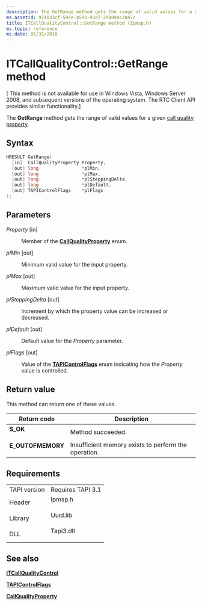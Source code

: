 ```yaml
---
description: The GetRange method gets the range of valid values for a given call quality property.
ms.assetid: 974033cf-59ce-4593-93d7-290094c20a7c
title: ITCallQualityControl::GetRange method (Ipmsp.h)
ms.topic: reference
ms.date: 05/31/2018
---
```


# ITCallQualityControl::GetRange method

\[ This method is not available for use in Windows Vista, Windows Server 2008, and subsequent versions of the operating system. The RTC Client API provides similar functionality.\]

The **GetRange** method gets the range of valid values for a given [call quality property](callqualityproperty.md).

## Syntax


```C++
HRESULT GetRange(
  [in]  CallQualityProperty Property,
  [out] long                *plMin,
  [out] long                *plMax,
  [out] long                *plSteppingDelta,
  [out] long                *plDefault,
  [out] TAPIControlFlags    *plFlags
);
```



## Parameters

<dl> <dt>

*Property* \[in\]
</dt> <dd>

Member of the [**CallQualityProperty**](callqualityproperty.md) enum.

</dd> <dt>

*plMin* \[out\]
</dt> <dd>

Minimum valid value for the input property.

</dd> <dt>

*plMax* \[out\]
</dt> <dd>

Maximum valid value for the input property.

</dd> <dt>

*plSteppingDelta* \[out\]
</dt> <dd>

Increment by which the property value can be increased or decreased.

</dd> <dt>

*plDefault* \[out\]
</dt> <dd>

Default value for the *Property* parameter.

</dd> <dt>

*plFlags* \[out\]
</dt> <dd>

Value of the [**TAPIControlFlags**](tapicontrolflags.md) enum indicating how the *Property* value is controlled.

</dd> </dl>

## Return value

This method can return one of these values.



| Return code                                                                                   | Description                                                     |
|-----------------------------------------------------------------------------------------------|-----------------------------------------------------------------|
| <dl> <dt>**S\_OK**</dt> </dl>          | Method succeeded.<br/>                                    |
| <dl> <dt>**E\_OUTOFMEMORY**</dt> </dl> | Insufficient memory exists to perform the operation.<br/> |



 

## Requirements



|                         |                                                                                      |
|-------------------------|--------------------------------------------------------------------------------------|
| TAPI version<br/> | Requires TAPI 3.1<br/>                                                         |
| Header<br/>       | <dl> <dt>Ipmsp.h</dt> </dl>   |
| Library<br/>      | <dl> <dt>Uuid.lib</dt> </dl>  |
| DLL<br/>          | <dl> <dt>Tapi3.dll</dt> </dl> |



## See also

<dl> <dt>

[**ITCallQualityControl**](itcallqualitycontrol.md)
</dt> <dt>

[**TAPIControlFlags**](tapicontrolflags.md)
</dt> <dt>

[**CallQualityProperty**](callqualityproperty.md)
</dt> </dl>

 

 




